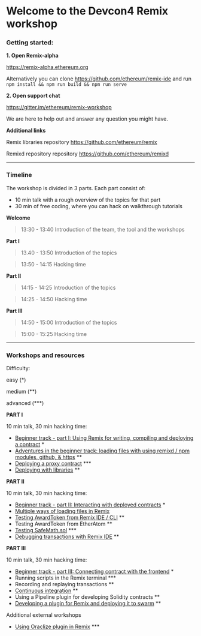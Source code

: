 # Welcome to the Devcon4 Remix workshop


### Getting started:


**1. Open Remix-alpha**
 
https://remix-alpha.ethereum.org

Alternatively you can clone https://github.com/ethereum/remix-ide and run `npm install && npm run build && npm run serve`


**2. Open support chat**
 
https://gitter.im/ethereum/remix-workshop

We are here to help out and answer any question you might have.

 
 **Additional links**
 
Remix libraries repository https://github.com/ethereum/remix

Remixd repository repository https://github.com/ethereum/remixd


---
### Timeline

The workshop is divided in 3 parts.
Each part consist of:
  - 10 min talk with a rough overview of the topics for that part
  - 30 min of free coding, where you can hack on walkthrough tutorials
 
  **Welcome** 
  
  >13:30 - 13:40 Introduction of the team, the tool and the workshops
 
  **Part I** 
  
  >13.40 - 13:50 Introduction of the topics
  
  >13:50 - 14:15 Hacking time
  
  
  **Part II** 
  
  >14:15 - 14:25 Introduction of the topics
  
  >14:25 - 14:50 Hacking time
  
  **Part III**
  
  >14:50 - 15:00 Introduction of the topics
  
  >15:00 - 15:25 Hacking time 
 

---
### Workshops and resources 

Difficulty: 

easy (*) 

medium (**) 

advanced (***)

**PART I**

  10 min talk, 30 min hacking time:
- [Beginner track - part I: Using Remix for writing, compiling and deploying a contract](https://github.com/ethereum/remix-workshops/blob/master/basicDeployment/part1) *
- [Adventures in the beginner track: loading files with using remixd / npm modules, github, & https](https://github.com/ethereum/remix-workshops/tree/master/loading_via_npm_github_plugin) **
- [Deploying a proxy contract](https://github.com/ethereum/remix-workshops/tree/master/proxyContractAwardToken) *** 
- [Deploying with libraries](https://github.com/ethereum/remix-workshops/tree/master/deployWithLibraries) **
  
**PART II**

  10 min talk, 30 min hacking time:
- [Beginner track - part II: Interacting with deployed contracts](https://github.com/ethereum/remix-workshops/blob/master/basicDeployment/part2) *
- [Multiple ways of loading files in Remix](https://github.com/ethereum/remix-workshops/tree/master/loading_via_npm_github_plugin)
- [Testing AwardToken from Remix IDE / CLI](https://github.com/ethereum/remix-workshops/tree/master/unitTesting) **
- Testing AwardToken from EtherAtom **
- [Testing SafeMath.sol](https://github.com/ethereum/remix-workshops/tree/master/unitTesting/SafeMath) ***
- [Debugging transactions with Remix IDE](https://github.com/ethereum/remix-workshops/tree/master/debuggingLiveTransactions) **
   
**PART III**

  10 min talk, 30 min hacking time:
- [Beginner track - part III: Connecting contract with the frontend](https://github.com/ethereum/remix-workshops/blob/master/basicDeployment/part3) *
- Running scripts in the Remix terminal ***
- Recording and replaying transactions **
- [Continuous integration](https://github.com/ethereum/remix-workshops/tree/master/continuousIntegration) **
- Using a Pipeline plugin for developing Solidity contracts **
- [Developing a plugin for Remix and deploying it to swarm](https://github.com/ethereum/remix-workshops/tree/master/simplePlugin) **

Additional external workshops

- [Using Oraclize plugin in Remix](https://medium.com/coinmonks/using-apis-in-your-ethereum-smart-contract-with-oraclize-95656434292e) ***
   
